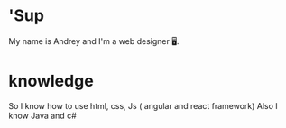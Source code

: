 
# 'Sup 
My name is Andrey and I'm a web designer 🖥.
# knowledge
So I know how to use html, css, Js ( angular and react framework)
Also I know Java and c#

<!---
FortyXD/FortyXD is a ✨ special ✨ repository because its `README.md` (this file) appears on your GitHub profile.
You can click the Preview link to take a look at your changes.
--->
